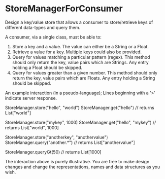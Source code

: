 # StoreManagerForConsumer
Design a key/value store that allows a consumer to store/retrieve keys of different data-types and query them.

A consumer, via a single class, must be able to:

1. Store a key and a value. The value can either be a String or a Float.
2. Retrieve a value for a key. Multiple keys could also be provided.
3. Query for values matching a particular pattern (regex). This method should only return the key, value pairs which are Strings. Any entry holding a Float should be skipped.
4. Query for values greater than a given number. This method should only return the key, value pairs which are Floats. Any entry holding a String should be skipped.

An example interaction (in a pseudo-language); Lines beginning with a '>' indicate server response.

StoreManager.store("hello", "world")
StoreManager.get("hello") // returns List["world"]

StoreManager.store("mykey", 1000)
StoreManager.get("hello", "mykey") // returns List["world", 1000]

StoreManager.store("anotherkey", "anothervalue")
StoreManager.query("another.*") // returns List["anothervalue"]

StoreManager.queryGt(50) // returns List[1000]

The interaction above is purely illustrative. You are free to make design changes and change the representations, names and data structures as you wish.

